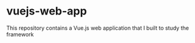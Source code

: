 # vuejs-web-app

This repository contains a Vue.js web application that I built to study the framework 